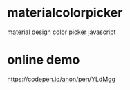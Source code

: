 # materialcolorpicker
material design color picker javascript

# online demo

https://codepen.io/anon/pen/YLdMgg
